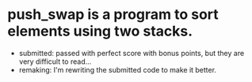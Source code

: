 # push_swap is a program to sort elements using two stacks.
* submitted: passed with perfect score with bonus points, but they are very difficult to read...
* remaking: I'm rewriting the submitted code to make it better.
